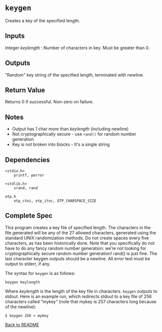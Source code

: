 # `keygen`

Creates a key of the specified length.

## Inputs
Integer _keylength_ : Number of characters in key. Must be greater than 0.

## Outputs
"Random" key string of the specified length, terminated with newline.

## Return Value
Returns 0 if successful. Non-zero on failure.

## Notes
+ Output has 1 char more than _keylength_ (including newline)
+ Not cryptographically secure - use `rand()` for random number generation
+ Key is not broken into blocks - It's a single string

## Dependencies
```
<stdio.h>
    printf, perror

<stdlib.h>
    srand, rand

otp.h
    otp_ctoi, otp_itoc, OTP_CHARSPACE_SIZE
```

## Complete Spec
This program creates a key file of specified length. The characters in the file generated will be any of the 27 allowed characters, generated using the standard UNIX randomization methods. Do not create spaces every five characters, as has been historically done. Note that you specifically do not have to do any fancy random number generation: we’re not looking for cryptographically secure random number generation! rand() is just fine. The last character keygen outputs should be a newline. All error text must be output to stderr, if any.

The syntax for `keygen` is as follows:

```
keygen keylength
```

Where _keylength_ is the length of the key file in characters. `keygen` outputs to stdout. Here is an example run, which redirects stdout to a key file of 256 characters called “mykey” (note that mykey is 257 characters long because of the newline):

```
$ keygen 256 > mykey
```

[Back to README](../README.md)